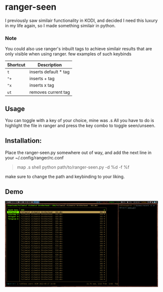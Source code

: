 
# ranger-seen

I previously saw similair functionality in KODI, 
and decided I need this luxury in my life again, 
so I made something similair in python.


### Note 
You could also use ranger's inbuilt tags to 
achieve similair results that are only visible 
when using ranger. few examples of such keybinds

Shortcut | Description 
---|---
`t` | inserts default * tag
`"+` | inserts + tag
`"x` | inserts x tag
`ut`| removes current tag

## Usage

You can toggle with a key of your choice, mine was .s
All you have to do is highlight the file in ranger
and press the key combo to toggle seen/unseen.

## Installation:

Place the ranger-seen.py somewhere out of way,
and add the next line in your ~/.config/ranger/rc.conf

> map .s shell python path/to/ranger-seen.py -d %d -f %f

make sure to change the path and keybinding to your liking.

## Demo

![](demo.gif)
